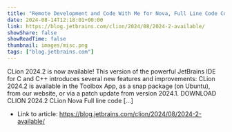 ```yaml
---
title: "Remote Development and Code With Me for Nova, Full Line Code Completion, and Zephyr West Support Are Available in CLion 2024.2!"
date: 2024-08-14T12:18:01+00:00
link: https://blog.jetbrains.com/clion/2024/08/2024-2-available/
showShare: false
showReadTime: false
thumbnail: images/misc.png
tags: ["blog.jetbrains.com"]
---
```

CLion 2024.2 is now available! This version of the powerful JetBrains IDE for C and C++ introduces several new features and improvements: CLion 2024.2 is available in the Toolbox App, as a snap package (on Ubuntu), from our website, or via a patch update from version 2024.1. DOWNLOAD CLION 2024.2 CLion Nova Full line code […]

- Link to article: https://blog.jetbrains.com/clion/2024/08/2024-2-available/
